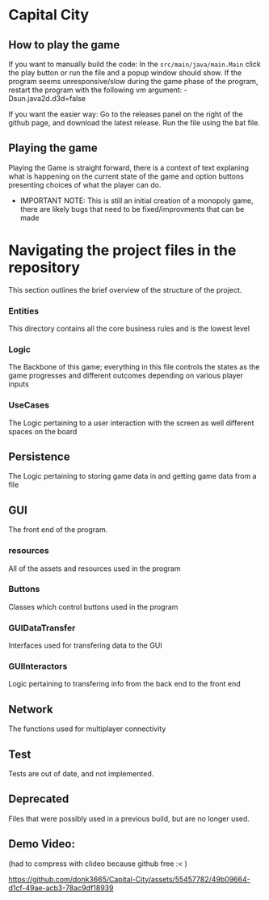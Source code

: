 # Capital City

## How to play the game
If you want to manually build the code:
In the ```src/main/java/main.Main``` click the play button or run the file and a popup window 
should show. If the program seems unresponsive/slow during the game phase of the program, restart the program with the following vm argument: -Dsun.java2d.d3d=false

If you want the easier way:
Go to the releases panel on the right of the github page, and download the latest release. Run the file using the bat file.

## Playing the game
Playing the Game is straight forward, there is a context of text explaning what is happening
on the current state of the game and option buttons presenting choices of what the player can do.
* IMPORTANT NOTE: This is still an initial creation of a monopoly game, there are likely bugs that need to be fixed/improvments that can be made

# Navigating the project files in the repository
This section outlines the brief overview of the structure of the project.

### Entities
This directory contains all the core business rules and is the lowest level
 
### Logic
The Backbone of this game; everything in this file controls the states as the game progresses
and different outcomes depending on various player inputs

### UseCases
The Logic pertaining to a user interaction with the screen as well different spaces
on the board

## Persistence
The Logic pertaining to storing game data in and getting game data from a file

## GUI
The front end of the program.

### resources
All of the assets and resources used in the program

### Buttons
Classes which control buttons used in the program

### GUIDataTransfer
Interfaces used for transfering data to the GUI

### GUIInteractors
Logic pertaining to transfering info from the back end to the front end

## Network
The functions used for multiplayer connectivity

## Test
Tests are out of date, and not implemented.

## Deprecated
Files that were possibly used in a previous build, but are no longer used.

## Demo Video:
(had to compress with clideo because github free :< ) 

https://github.com/donk3665/Capital-City/assets/55457782/49b09664-d1cf-49ae-acb3-78ac9df18939


